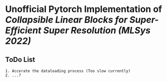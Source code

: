 # Unofficial Pytorch Implementation of *Collapsible Linear Blocks for Super-Efficient Super Resolution (MLSys 2022)*

## ToDo List
    1. Accerate the dataloading process (Too slow currently)
    2. ...?